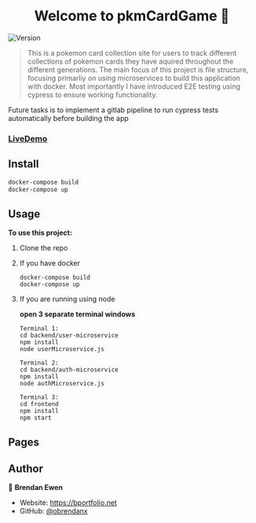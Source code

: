 <h1 align="center">Welcome to pkmCardGame 👋</h1>
<p>
  <img alt="Version" src="https://img.shields.io/badge/version-1.0-blue.svg?cacheSeconds=2592000" />
</p>

> This is a pokemon card collection site for users to track different collections of pokemon cards they have aquired throughout the different generations. The main focus of this project is file structure, focusing primarliy on using microservices to build this application with docker. Most importantly I have introduced E2E testing using cypress to ensure working functionality.

Future tasks is to implement a gitlab pipeline to run cypress tests automatically before building the app

###  [LiveDemo]()

## Install

```sh
docker-compose build
docker-compose up
```

## Usage


**To use this project:**
  1. Clone the repo

  1. If you have docker

      ```
      docker-compose build 
      docker-compose up
      ```
  1. If you are running using node

      **open 3 separate terminal windows**

      ```
      Terminal 1:
      cd backend/user-microservice
      npm install
      node userMicroservice.js

      Terminal 2:
      cd backend/auth-microservice
      npm install
      node authMicroservice.js

      Terminal 3:
      cd frontend
      npm install
      npm start
      ```

## Pages



## Author

👤 **Brendan Ewen**

* Website: https://bportfolio.net
* GitHub: [@obrendanx](https://gitlab.com/obrendanx)

